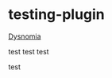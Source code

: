 # testing-plugin

<p><a href="/wiki/Dysnomia_(moon)" onclick="alert(1)">Dysnomia</a></p>

test test test

test
